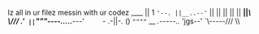 Iz all in ur filez messin with ur codez
      ,___
     || 1 `'--.
     ||__..--'`
     ||
     ||
     ||
     ||
     ||
   __||_\\                  \\\///
.'`  || `"""----.....___---'`     `-
   .-||-.  ()
   `""""`
       __            _.-----.._
'jgs--'  `\\\-----///          \\\